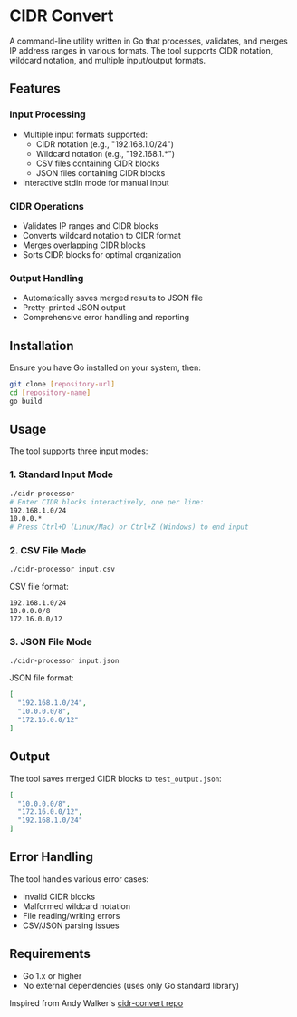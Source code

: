 # CIDR Convert

A command-line utility written in Go that processes, validates, and merges IP address ranges in various formats. The tool supports CIDR notation, wildcard notation, and multiple input/output formats.

## Features

### Input Processing
- Multiple input formats supported:
  - CIDR notation (e.g., "192.168.1.0/24")
  - Wildcard notation (e.g., "192.168.1.*")
  - CSV files containing CIDR blocks
  - JSON files containing CIDR blocks
- Interactive stdin mode for manual input

### CIDR Operations
- Validates IP ranges and CIDR blocks
- Converts wildcard notation to CIDR format
- Merges overlapping CIDR blocks
- Sorts CIDR blocks for optimal organization

### Output Handling
- Automatically saves merged results to JSON file
- Pretty-printed JSON output
- Comprehensive error handling and reporting

## Installation

Ensure you have Go installed on your system, then:

```bash
git clone [repository-url]
cd [repository-name]
go build
```

## Usage

The tool supports three input modes:

### 1. Standard Input Mode

```bash
./cidr-processor
# Enter CIDR blocks interactively, one per line:
192.168.1.0/24
10.0.0.*
# Press Ctrl+D (Linux/Mac) or Ctrl+Z (Windows) to end input
```

### 2. CSV File Mode

```bash
./cidr-processor input.csv
```

CSV file format:
```csv
192.168.1.0/24
10.0.0.0/8
172.16.0.0/12
```

### 3. JSON File Mode

```bash
./cidr-processor input.json
```

JSON file format:
```json
[
  "192.168.1.0/24",
  "10.0.0.0/8",
  "172.16.0.0/12"
]
```

## Output

The tool saves merged CIDR blocks to `test_output.json`:

```json
[
  "10.0.0.0/8",
  "172.16.0.0/12",
  "192.168.1.0/24"
]
```

## Error Handling

The tool handles various error cases:
- Invalid CIDR blocks
- Malformed wildcard notation
- File reading/writing errors
- CSV/JSON parsing issues

## Requirements

- Go 1.x or higher
- No external dependencies (uses only Go standard library)

Inspired from Andy Walker's [cidr-convert repo](https://github.com/flowchartsman/cidr-convert)